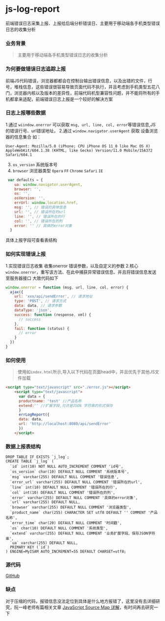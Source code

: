 # js-log-report
前端错误日志采集上报、上报给后端分析错误日、主要用于移动端各手机类型错误日志的收集分析


### 业务背景
> 主要用于移动端各手机类型错误日志的收集分析

### 为何要做错误日志追踪上报
前端JS代码错误，浏览器都都会在控制台输出错误信息，以及出错的文件，行号，堆栈信息，这些错误很容易导致页面代码不执行，并且考虑到手机类型五花八门，浏览器内核以及版本的差异性，前端代码机型兼容性问题，并不能将所有的手机都拿来适配，前端错误日志上报是一个较好的解决方案


### 日志上报哪些数据
1.通过 `wiindow.onerror` 可以获取 `msg, url, line, col, error`等错误信息,JS 的错误行号、url错误地址，
2.通过 `window.navigator.userAgent` 获取 设备浏览器的信息集合
如：
```
User-Agent: Mozilla/5.0 (iPhone; CPU iPhone OS 11_0 like Mac OS X) AppleWebKit/604.1.38 (KHTML, like Gecko) Version/11.0 Mobile/15A372 Safari/604.1
```
3. `os_version` 系统版本号
4. `browser` 浏览器类型 `Opera` `FF` `Chrome` `Safari` `IE`
```javascript
 var defaults = {
    ua: window.navigator.userAgent,
    browser: '',
    os: '',
    osVersion: '',
    errUrl: window.location.href,
    msg: '', // 错误的具体信息
    url: '', // 错误所在的url
    line: '', // 错误所在的行
    col: '', // 错误所在的列
    error: '' // 具体的error对象
  }
```
具体上报字段可查看表结构



### 如何实现错误上报
1.实现错误日志收集 收集onerror 错误参数，以及自定义的参数
2.核心`window.onerror`，重写该方法、在此中捕获异常错误信息、并且将错误信息发送至服务器接口
大致代码如下
```javascript
window.onerror = function (msg, url, line, col, error) {
  ajax({
    url: 'xxx/api/sendError', // 请求地址
    type: 'POST', // 请求方式
    data: data, // 请求参数
    dataType: 'json',
    success: function (response, xml) {
      // success
    },
    fail: function (status) {
      // error
    }
  })
}
```



### 如何使用
> 使用如`index.html`所示,导入以下代码在页面head中，并且优先于其他JS文件加载

```html
<script type="text/javascript" src="./error.js"></script>
    <script type="text/javascript">
      var data = {
      productname: 'test' //产品名称
      extend:'' //扩展字段,允许是JSON 字符串的形式保存
      }
      errLogReport({
      data: data,
      url: 'http://localhost:8080/api/sendError'
      })
    </script>
```

### 数据上报表结构
```mysql
DROP TABLE IF EXISTS `j_log`;
CREATE TABLE `j_log` (
  `id` int(10) NOT NULL AUTO_INCREMENT COMMENT 'id号',
  `os_version` char(10) DEFAULT NULL COMMENT '系统版本号',
  `msg` varchar(255) DEFAULT NULL COMMENT '错误信息',
  `error_url` varchar(255) DEFAULT NULL COMMENT '错误所在的url',
  `line` int(10) DEFAULT NULL COMMENT '错误所在的行',
  `col` int(10) DEFAULT NULL COMMENT '错误所在的列',
  `error` varchar(255) DEFAULT NULL COMMENT '具体的error对象',
  `url` varchar(255) DEFAULT NULL,
  `browser` varchar(255) DEFAULT NULL COMMENT '浏览器类型',
  `product_name` char(255) CHARACTER SET utf8 DEFAULT '' COMMENT '产品名称',
  `error_time` char(20) DEFAULT NULL COMMENT '时间戳',
  `os` char(10) DEFAULT NULL COMMENT '系统类型',
  `extend` varchar(255) DEFAULT NULL COMMENT '业务扩展字段、保存JSON字符串',
  `ua` varchar(255) DEFAULT NULL,
  PRIMARY KEY (`id`)
) ENGINE=MyISAM AUTO_INCREMENT=55 DEFAULT CHARSET=utf8;

```

### 源代码
[GitHub](https://github.com/ecitlm/js-log-report)

### 缺点
对于压缩的代码，报错信息没法定位到具体是什么地方报错了，这里没有去详细研究，阮一峰老师有篇相关文章 
[JavaScript Source Map 详解](http://www.ruanyifeng.com/blog/2013/01/javascript_source_map.html)，有时间再去研究一下


